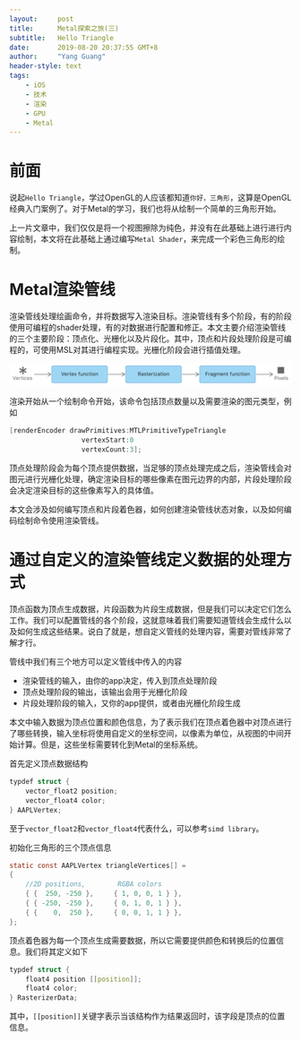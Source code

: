 ```yaml
---
layout:     post
title:      Metal探索之旅(三)
subtitle:   Hello Triangle
date:       2019-08-20 20:37:55 GMT+8
author:     "Yang Guang"
header-style: text
tags:
    - iOS
    - 技术
    - 渲染
    - GPU
    - Metal
---
```


# 前面

说起`Hello Triangle`，学过OpenGL的人应该都知道`你好，三角形`，这算是OpenGL经典入门案例了。对于Metal的学习，我们也将从绘制一个简单的三角形开始。

上一片文章中，我们仅仅是将一个视图擦除为纯色，并没有在此基础上进行进行内容绘制，本文将在此基础上通过编写`Metal Shader`，来完成一个彩色三角形的绘制。

# Metal渲染管线

渲染管线处理绘画命令，并将数据写入渲染目标。渲染管线有多个阶段，有的阶段使用可编程的shader处理，有的对数据进行配置和修正。本文主要介绍渲染管线的三个主要阶段：顶点化、光栅化以及片段化。其中，顶点和片段处理阶段是可编程的，可使用MSL对其进行编程实现。光栅化阶段会进行插值处理。

![](/assets/images/2019/metal_render_pipeline.png)

渲染开始从一个绘制命令开始，该命令包括顶点数量以及需要渲染的图元类型，例如

```objectivec
[renderEncoder drawPrimitives:MTLPrimitiveTypeTriangle 
                  vertexStart:0 
                  vertexCount:3];
```

顶点处理阶段会为每个顶点提供数据，当足够的顶点处理完成之后，渲染管线会对图元进行光栅化处理，确定渲染目标的哪些像素在图元边界的内部，片段处理阶段会决定渲染目标的这些像素写入的具体值。

本文会涉及如何编写顶点和片段着色器，如何创建渲染管线状态对象，以及如何编码绘制命令使用渲染管线。

# 通过自定义的渲染管线定义数据的处理方式

顶点函数为顶点生成数据，片段函数为片段生成数据，但是我们可以决定它们怎么工作。我们可以配置管线的各个阶段，这就意味着我们需要知道管线会生成什么以及如何生成这些结果。说白了就是，想自定义管线的处理内容，需要对管线非常了解才行。

管线中我们有三个地方可以定义管线中传入的内容

* 渲染管线的输入，由你的app决定，传入到顶点处理阶段
* 顶点处理阶段的输出，该输出会用于光栅化阶段
* 片段处理阶段的输入，又你的app提供，或者由光栅化阶段生成

本文中输入数据为顶点位置和颜色信息，为了表示我们在顶点着色器中对顶点进行了哪些转换，输入坐标将使用自定义的坐标空间，以像素为单位，从视图的中间开始计算。但是，这些坐标需要转化到Metal的坐标系统。

首先定义顶点数据结构

```c
typdef struct {
    vector_float2 position;
    vector_float4 color;
} AAPLVertex;
```

至于`vector_float2`和`vector_float4`代表什么，可以参考`simd library`。

初始化三角形的三个顶点信息

```c
static const AAPLVertex triangleVertices[] = 
{
    //2D positions,        RGBA colors
    { {  250, -250 },     { 1, 0, 0, 1 } },
    { { -250, -250 },     { 0, 1, 0, 1 } },
    { {    0,  250 },     { 0, 0, 1, 1 } },
};
```

顶点着色器为每一个顶点生成需要数据，所以它需要提供颜色和转换后的位置信息。我们将其定义如下

```c
typdef struct {
    float4 position [[position]];
    float4 color;
} RasterizerData;
```

其中，`[[position]]`关键字表示当该结构作为结果返回时，该字段是顶点的位置信息。